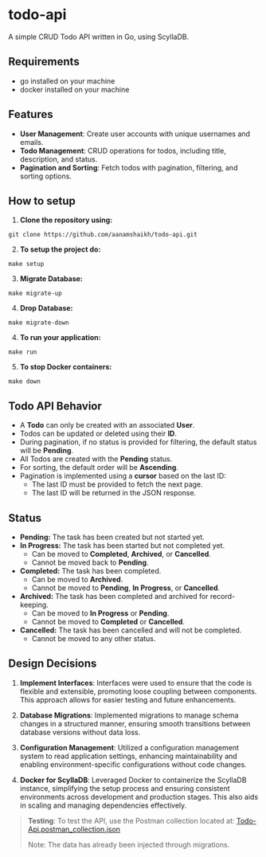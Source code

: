 # todo-api
 A simple CRUD Todo API written in Go, using ScyllaDB.

## Requirements
- go installed on your machine
- docker installed on your machine

## Features

- **User Management**: Create user accounts with unique usernames and emails.
- **Todo Management**: CRUD operations for todos, including title, description, and status.
- **Pagination and Sorting**: Fetch todos with pagination, filtering, and sorting options.

## How to setup
1. **Clone the repository using:**
```
git clone https://github.com/aanamshaikh/todo-api.git
```
2. **To setup the project do:**
```
make setup
```
3. **Migrate Database:**
```
make migrate-up
```
4. **Drop Database:**
```
make migrate-down
```
4. **To run your application:**
```
make run
```
5. **To stop Docker containers:**
```
make down
```

## Todo API Behavior

- A **Todo** can only be created with an associated **User**.
- Todos can be updated or deleted using their **ID**.
- During pagination, if no status is provided for filtering, the default status will be **Pending**.
- All Todos are created with the **Pending** status.
- For sorting, the default order will be **Ascending**.
- Pagination is implemented using a **cursor** based on the last ID:
  - The last ID must be provided to fetch the next page.
  - The last ID will be returned in the JSON response.

## Status

- **Pending:** The task has been created but not started yet.
- **In Progress:** The task has been started but not completed yet.
  - Can be moved to **Completed**, **Archived**, or **Cancelled**.
  - Cannot be moved back to **Pending**.
- **Completed:** The task has been completed.
  - Can be moved to **Archived**.
  - Cannot be moved to **Pending**, **In Progress**, or **Cancelled**.
- **Archived:** The task has been completed and archived for record-keeping.
  - Can be moved to **In Progress** or **Pending**.
  - Cannot be moved to **Completed** or **Cancelled**.
- **Cancelled:** The task has been cancelled and will not be completed.
  - Cannot be moved to any other status.

## Design Decisions

1. **Implement Interfaces**: Interfaces were used to ensure that the code is flexible and extensible, promoting loose coupling between components. This approach allows for easier testing and future enhancements.

2. **Database Migrations**: Implemented migrations to manage schema changes in a structured manner, ensuring smooth transitions between database versions without data loss.

3. **Configuration Management**: Utilized a configuration management system to read application settings, enhancing maintainability and enabling environment-specific configurations without code changes.

4. **Docker for ScyllaDB**: Leveraged Docker to containerize the ScyllaDB instance, simplifying the setup process and ensuring consistent environments across development and production stages. This also aids in scaling and managing dependencies effectively.


> **Testing**: To test the API, use the Postman collection located at: 
> [Todo-Api.postman_collection.json](./Todo-Api.postman_collection.json)
> 
> Note: The data has already been injected through migrations.

